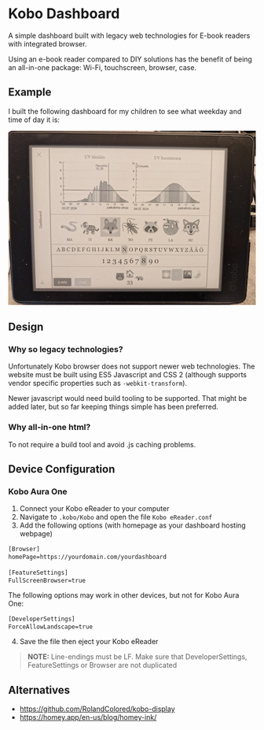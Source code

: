 # Kobo Dashboard

A simple dashboard built with legacy web technologies for E-book readers with integrated browser.

Using an e-book reader compared to DIY solutions has the benefit of being an all-in-one package: Wi-Fi, touchscreen, 
browser, case.

## Example

I built the following dashboard for my children to see what weekday and time of day it is:

![Example dashboard](example.jpg)

## Design

### Why so legacy technologies?

Unfortunately Kobo browser does not support newer web technologies. The website must be built using ES5 Javascript and 
CSS 2 (although supports vendor specific properties such as `-webkit-transform`).

Newer javascript would need build tooling to be supported. That might be added later, but so far keeping things simple 
has been preferred.

### Why all-in-one html?

To not require a build tool and avoid .js caching problems.

## Device Configuration

### Kobo Aura One

1. Connect your Kobo eReader to your computer
2. Navigate to `.kobo/Kobo` and open the file `Kobo eReader.conf`
3. Add the following options (with homepage as your dashboard hosting webpage)

```
[Browser]
homePage=https://yourdomain.com/yourdashboard

[FeatureSettings]
FullScreenBrowser=true
```

The following options may work in other devices, but not for Kobo Aura One:

```
[DeveloperSettings]
ForceAllowLandscape=true
```

4. Save the file then eject your Kobo eReader

> **NOTE:** Line-endings must be LF. Make sure that DeveloperSettings, FeatureSettings or Browser are not duplicated

## Alternatives

  * https://github.com/RolandColored/kobo-display
  * https://homey.app/en-us/blog/homey-ink/